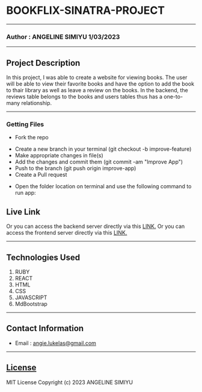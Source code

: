 # BOOKFLIX-SINATRA-PROJECT
*****
### Author : ANGELINE SIMIYU 1/03/2023
****
## Project Description
In this project, I was able to create a website for viewing books. The user will be able to view their favorite books and have the option to add the book to thair library as well as leave a review on the books. In the backend, the reviews table belongs to the books and users tables thus has a one-to-many relationship.
******


### Getting Files
* Fork the repo
- Create a new branch in your terminal (git checkout -b improve-feature)
- Make appropriate changes in file(s)
- Add the changes and commit them (git commit -am "Improve App")
- Push to the branch (git push origin improve-app)
- Create a Pull request
* Open the folder location on terminal and use the following command to run app:

## Live Link
Or you can access the backend server directly via this [LINK.](http://localhost:9292/)
Or you can access the frontend server directly via this [LINK.](http://localhost:3000/)
*****


## Technologies Used
1. RUBY
2. REACT
3. HTML
4. CSS
5. JAVASCRIPT
6. MdBootstrap
*****
## Contact Information
* Email : angie.lukelas@gmail.com
*****
## [License](LICENSE)
MIT License
Copyright (c) 2023 ANGELINE SIMIYU